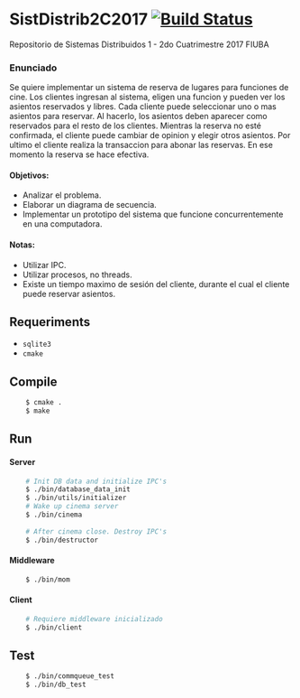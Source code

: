 # SistDistrib2C2017 [![Build Status](https://travis-ci.org/octaI/SistDistrib2C2017.svg?branch=master)](https://travis-ci.org/octaI/SistDistrib2C2017)
Repositorio de Sistemas Distribuidos 1 - 2do Cuatrimestre 2017 FIUBA

### Enunciado
Se quiere implementar un sistema de reserva de lugares para funciones de cine.
Los clientes ingresan al sistema, eligen una funcion y pueden ver los asientos reservados y libres.
Cada cliente puede seleccionar uno o mas asientos para reservar. Al hacerlo, los asientos deben aparecer como reservados para el resto de los clientes.
Mientras la reserva no esté confirmada, el cliente puede cambiar de opinion y elegir otros asientos.
Por ultimo el cliente realiza la transaccion para abonar las reservas. En ese momento la reserva se hace efectiva.

#### Objetivos:
- Analizar el problema.
- Elaborar un diagrama de secuencia.
- Implementar un prototipo del sistema que funcione concurrentemente en una computadora.

#### Notas:
- Utilizar IPC.
- Utilizar procesos, no threads.
- Existe un tiempo maximo de sesión del cliente, durante el cual el cliente puede reservar asientos.


## Requeriments
- ```sqlite3```
- ```cmake```

## Compile
```bash
    $ cmake .
    $ make
```

## Run
#### Server
```bash
    # Init DB data and initialize IPC's
    $ ./bin/database_data_init
    $ ./bin/utils/initializer
    # Wake up cinema server
    $ ./bin/cinema
    
    # After cinema close. Destroy IPC's
    $ ./bin/destructor
```

#### Middleware
```bash
    $ ./bin/mom
```

#### Client
```bash
    # Requiere middleware inicializado
    $ ./bin/client
```

## Test
```bash
    $ ./bin/commqueue_test
    $ ./bin/db_test
```